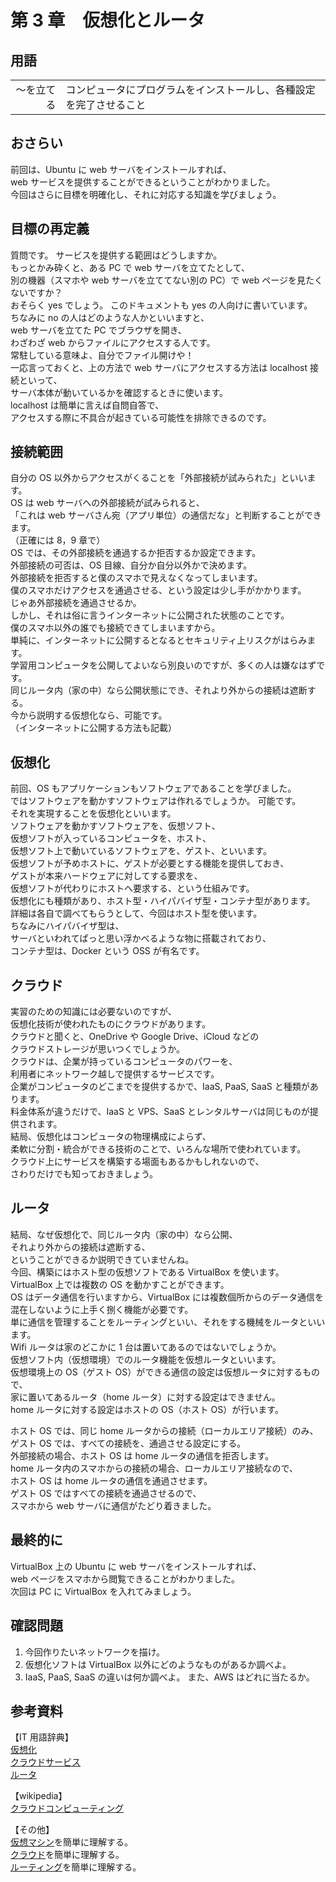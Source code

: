 # 第 3 章　仮想化とルータ

## 用語

|            |                                                                    |
| ---------: | :----------------------------------------------------------------- |
| ～を立てる | コンピュータにプログラムをインストールし、各種設定を完了させること |

## おさらい

前回は、Ubuntu に web サーバをインストールすれば、  
web サービスを提供することができるということがわかりました。  
今回はさらに目標を明確化し、それに対応する知識を学びましょう。

## 目標の再定義

質問です。 サービスを提供する範囲はどうしますか。  
もっとかみ砕くと、ある PC で web サーバを立てたとして、  
別の機器（スマホや web サーバを立ててない別の PC）で web ページを見たくないですか？  
おそらく yes でしょう。 このドキュメントも yes の人向けに書いています。  
ちなみに no の人はどのような人かといいますと、  
web サーバを立てた PC でブラウザを開き、  
わざわざ web からファイルにアクセスする人です。  
常駐している意味よ、自分でファイル開けや！  
一応言っておくと、上の方法で web サーバにアクセスする方法は localhost 接続といって、  
サーバ本体が動いているかを確認するときに使います。  
localhost は簡単に言えば自問自答で、  
アクセスする際に不具合が起きている可能性を排除できるのです。

## 接続範囲

自分の OS 以外からアクセスがくることを「外部接続が試みられた」といいます。  
OS は web サーバへの外部接続が試みられると、  
「これは web サーバさん宛（アプリ単位）の通信だな」と判断することができます。  
（正確には 8，9 章で）  
OS では、その外部接続を通過するか拒否するか設定できます。  
外部接続の可否は、OS 目線、自分か自分以外かで決めます。  
外部接続を拒否すると僕のスマホで見えなくなってしまいます。  
僕のスマホだけアクセスを通過させる、という設定は少し手がかかります。  
じゃあ外部接続を通過させるか。  
しかし、それは俗に言うインターネットに公開された状態のことです。  
僕のスマホ以外の誰でも接続できてしまいますから。  
単純に、インターネットに公開するとなるとセキュリティ上リスクがはらみます。  
学習用コンピュータを公開してよいなら別良いのですが、多くの人は嫌なはずです。  
同じルータ内（家の中）なら公開状態にでき、それより外からの接続は遮断する。  
今から説明する仮想化なら、可能です。  
（インターネットに公開する方法も記載）

## 仮想化

前回、OS もアプリケーションもソフトウェアであることを学びました。  
ではソフトウェアを動かすソフトウェアは作れるでしょうか。 可能です。  
それを実現することを仮想化といいます。  
ソフトウェアを動かすソフトウェアを、仮想ソフト、  
仮想ソフトが入っているコンピュータを、ホスト、  
仮想ソフト上で動いているソフトウェアを、ゲスト、といいます。  
仮想ソフトが予めホストに、ゲストが必要とする機能を提供しておき、  
ゲストが本来ハードウェアに対してする要求を、  
仮想ソフトが代わりにホストへ要求する、という仕組みです。  
仮想化にも種類があり、ホスト型・ハイパバイザ型・コンテナ型があります。  
詳細は各自で調べてもらうとして、今回はホスト型を使います。  
ちなみにハイパバイザ型は、  
サーバといわれてぱっと思い浮かべるような物に搭載されており、  
コンテナ型は、Docker という OSS が有名です。

## クラウド

実習のための知識には必要ないのですが、  
仮想化技術が使われたものにクラウドがあります。  
クラウドと聞くと、OneDrive や Google Drive、iCloud などの  
クラウドストレージが思いつくでしょうか。  
クラウドは、企業が持っているコンピュータのパワーを、  
利用者にネットワーク越しで提供するサービスです。  
企業がコンピュータのどこまでを提供するかで、IaaS, PaaS, SaaS と種類があります。  
料金体系が違うだけで、IaaS と VPS、SaaS とレンタルサーバは同じものが提供されます。  
結局、仮想化はコンピュータの物理構成によらず、  
柔軟に分割・統合ができる技術のことで、いろんな場所で使われています。  
クラウド上にサービスを構築する場面もあるかもしれないので、  
さわりだけでも知っておきましょう。

## ルータ

結局、なぜ仮想化で、同じルータ内（家の中）なら公開、  
それより外からの接続は遮断する、  
ということができるか説明できていませんね。  
今回、構築にはホスト型の仮想ソフトである VirtualBox を使います。  
VirtualBox 上では複数の OS を動かすことができます。  
OS はデータ通信を行いますから、VirtualBox には複数個所からのデータ通信を  
混在しないように上手く捌く機能が必要です。  
単に通信を管理することをルーティングといい、それをする機械をルータといいます。  
Wifi ルータは家のどこかに 1 台は置いてあるのではないでしょうか。  
仮想ソフト内（仮想環境）でのルータ機能を仮想ルータといいます。  
仮想環境上の OS（ゲスト OS）ができる通信の設定は仮想ルータに対するもので、  
家に置いてあるルータ（home ルータ）に対する設定はできません。  
home ルータに対する設定はホストの OS（ホスト OS）が行います。

ホスト OS では、同じ home ルータからの接続（ローカルエリア接続）のみ、  
ゲスト OS では、すべての接続を、通過させる設定にする。  
外部接続の場合、ホスト OS は home ルータの通信を拒否します。  
home ルータ内のスマホからの接続の場合、ローカルエリア接続なので、  
ホスト OS は home ルータの通信を通過させます。  
ゲスト OS ではすべての接続を通過させるので、  
スマホから web サーバに通信がたどり着きました。

## 最終的に

VirtualBox 上の Ubuntu に web サーバをインストールすれば、  
web ページをスマホから閲覧できることがわかりました。  
次回は PC に VirtualBox を入れてみましょう。

## 確認問題

1. 今回作りたいネットワークを描け。
2. 仮想化ソフトは VirtualBox 以外にどのようなものがあるか調べよ。
3. IaaS, PaaS, SaaS の違いは何か調べよ。 また、AWS はどれに当たるか。

## 参考資料

【IT 用語辞典】  
[仮想化](https://e-words.jp/w/%E4%BB%AE%E6%83%B3%E5%8C%96.html "仮想化とは")  
[クラウドサービス](https://e-words.jp/w/%E3%82%AF%E3%83%A9%E3%82%A6%E3%83%89%E3%82%B5%E3%83%BC%E3%83%93%E3%82%B9.html "クラウドサービスとは")  
[ルータ](https://e-words.jp/w/%E3%83%AB%E3%83%BC%E3%82%BF.html "ルータとは")

【wikipedia】  
[クラウドコンピューティング](https://ja.wikipedia.org/wiki/%E3%82%AF%E3%83%A9%E3%82%A6%E3%83%89%E3%82%B3%E3%83%B3%E3%83%94%E3%83%A5%E3%83%BC%E3%83%86%E3%82%A3%E3%83%B3%E3%82%B0 "クラウドコンピューティング")

【その他】  
[仮想マシン](https://www.designet.co.jp/ossinfo/selection/virtual-infrastructure.html "サーバ仮想化とは")を簡単に理解する。  
[クラウド](https://www.geekly.co.jp/column/cat-technology/1903_079/ "クラウドと仮想化の違いとは？")を簡単に理解する。  
[ルーティング](https://www.netvisionacademy.com/column/5340/ "ルーティングとは")を簡単に理解する。
